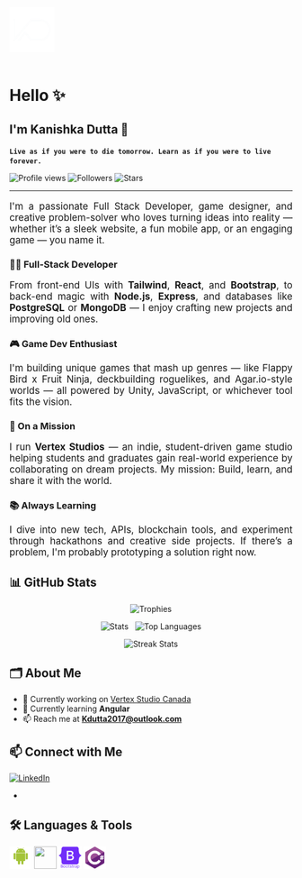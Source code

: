 <!-- Profile Image -->
<img src="./KD_transparent.png" width="80px" />
<br>
<br>

# Hello ✨  
## I'm **Kanishka Dutta** 🗿

 **` Live as if you were to die tomorrow. Learn as if you were to live forever. `**

<p align="left">
  <img src="https://komarev.com/ghpvc/?username=kdcodes23&label=Profile%20views&color=0e75b6&style=flat" alt="Profile views" />
  <img src="https://img.shields.io/github/followers/kdcodes23?label=Followers" alt="Followers" />
  <img src="https://img.shields.io/github/stars/kdcodes23?label=Stars" alt="Stars" />
</p>

---

<p align="justify" style="font-size: 17px;">
I'm a passionate Full Stack Developer, game designer, and creative problem-solver who loves turning ideas into reality — whether it’s a sleek website, a fun mobile app, or an engaging game — you name it.
</p>

### 🧑‍💻 Full-Stack Developer  
<p align="justify" style="font-size: 17px;">
From front-end UIs with <strong>Tailwind</strong>, <strong>React</strong>, and <strong>Bootstrap</strong>, to back-end magic with <strong>Node.js</strong>, <strong>Express</strong>, and databases like <strong>PostgreSQL</strong> or <strong>MongoDB</strong> — I enjoy crafting new projects and improving old ones.
</p>

### 🎮 Game Dev Enthusiast  
<p align="justify" style="font-size: 17px;">
I'm building unique games that mash up genres — like Flappy Bird x Fruit Ninja, deckbuilding roguelikes, and Agar.io-style worlds — all powered by Unity, JavaScript, or whichever tool fits the vision.
</p>

### 🚀 On a Mission  
<p align="justify" style="font-size: 17px;">
I run <strong>Vertex Studios</strong> — an indie, student-driven game studio helping students and graduates gain real-world experience by collaborating on dream projects. My mission: Build, learn, and share it with the world.
</p>

### 📚 Always Learning  
<p align="justify" style="font-size: 17px;">
I dive into new tech, APIs, blockchain tools, and experiment through hackathons and creative side projects. If there’s a problem, I'm probably prototyping a solution right now.
</p>



## 📊 GitHub Stats

<p align="center">
  <img src="https://github-profile-trophy.vercel.app/?username=kdcodes23&theme=tokyonight&no-bg=true&no-frame=true" alt="Trophies" />
</p>

<p align="center">
  <img src="https://github-readme-stats.vercel.app/api?username=kdcodes23&show_icons=true&theme=tokyonight" alt="Stats" height="180" />
  &nbsp;
  <img src="https://github-readme-stats.vercel.app/api/top-langs/?username=kdcodes23&layout=compact&theme=radical" alt="Top Languages" height="180" />
</p>

<p align="center">
  <img src="https://github-readme-streak-stats.herokuapp.com/?user=kdcodes23&theme=tokyonight" alt="Streak Stats" />
</p>




## 🗂️ About Me

- 🔭 Currently working on [Vertex Studio Canada](https://vertexstudio.ca/)
- 🌱 Currently learning **Angular**
- 📫 Reach me at **Kdutta2017@outlook.com**



## 📫 Connect with Me

<p align="left">
  <a href="https://www.linkedin.com/in/kanishka-dutta-97491918a/" target="_blank">
    <img src="https://raw.githubusercontent.com/rahuldkjain/github-profile-readme-generator/master/src/images/icons/Social/linked-in-alt.svg" alt="LinkedIn" height="30" width="40" />
  </a>
</p>

-

## 🛠️ Languages & Tools

<p align="left">
  <a href="https://developer.android.com" target="_blank"><img src="https://raw.githubusercontent.com/devicons/devicon/master/icons/android/android-original-wordmark.svg" width="40" height="40" /></a>
  <a href="https://www.blender.org/" target="_blank"><img src="https://download.blender.org/branding/community/blender_community_badge_white.svg" width="40" height="40" /></a>
  <a href="https://getbootstrap.com" target="_blank"><img src="https://raw.githubusercontent.com/devicons/devicon/master/icons/bootstrap/bootstrap-plain-wordmark.svg" width="40" height="40" /></a>
  <a href="https://www.w3schools.com/cs/" target="_blank"><img src="https://raw.githubusercontent.com/devicons/devicon/master/icons/csharp/csharp-original.svg" width="40" height="40" /></a>
  <!-- Continue adding more icons here, matching this style -->
</p>
